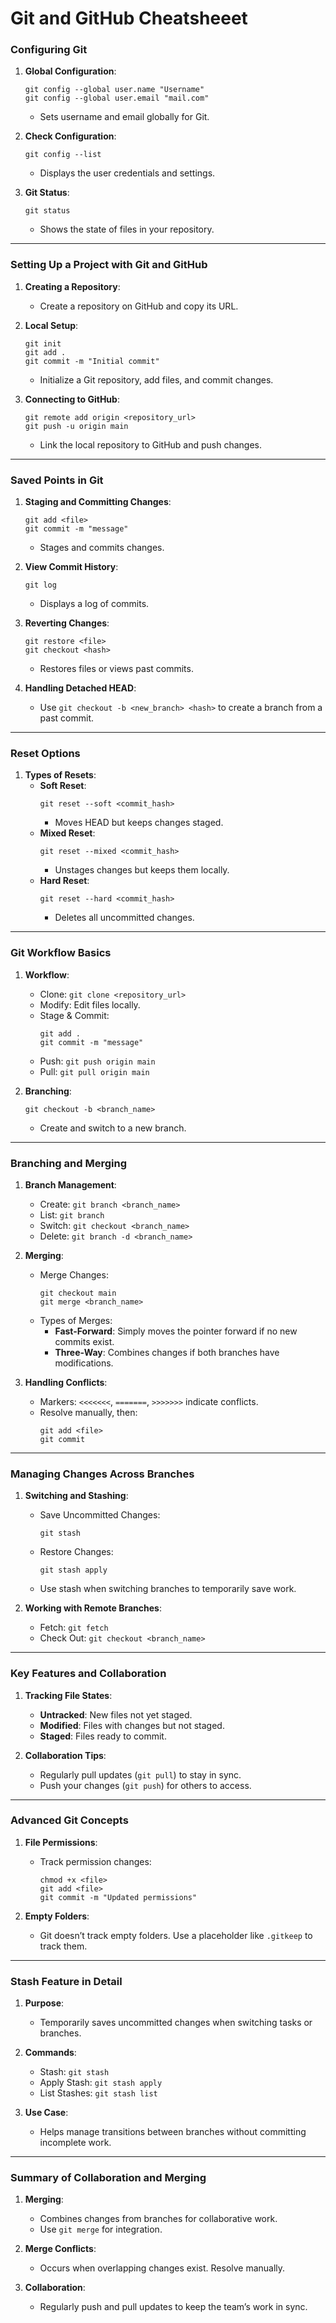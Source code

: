 # Git and GitHub Cheatsheeet


### Configuring Git

1. **Global Configuration**:
   ```
   git config --global user.name "Username"
   git config --global user.email "mail.com"
   ```
   - Sets username and email globally for Git.

2. **Check Configuration**:
   ```
   git config --list
   ```
   - Displays the user credentials and settings.

3. **Git Status**:
   ```
   git status
   ```
   - Shows the state of files in your repository.

---

### Setting Up a Project with Git and GitHub

1. **Creating a Repository**:
   - Create a repository on GitHub and copy its URL.

2. **Local Setup**:
   ```
   git init
   git add .
   git commit -m "Initial commit"
   ```
   - Initialize a Git repository, add files, and commit changes.

3. **Connecting to GitHub**:
   ```
   git remote add origin <repository_url>
   git push -u origin main
   ```
   - Link the local repository to GitHub and push changes.

---

### Saved Points in Git

1. **Staging and Committing Changes**:
   ```
   git add <file>
   git commit -m "message"
   ```
   - Stages and commits changes.

2. **View Commit History**:
   ```
   git log
   ```
   - Displays a log of commits.

3. **Reverting Changes**:
   ```
   git restore <file>
   git checkout <hash>
   ```
   - Restores files or views past commits.

4. **Handling Detached HEAD**:
   - Use `git checkout -b <new_branch> <hash>` to create a branch from a past commit.

---

### Reset Options

1. **Types of Resets**:
   - **Soft Reset**:
     ```
     git reset --soft <commit_hash>
     ```
     - Moves HEAD but keeps changes staged.
   - **Mixed Reset**:
     ```
     git reset --mixed <commit_hash>
     ```
     - Unstages changes but keeps them locally.
   - **Hard Reset**:
     ```
     git reset --hard <commit_hash>
     ```
     - Deletes all uncommitted changes.

---

### Git Workflow Basics

1. **Workflow**:
   - Clone: `git clone <repository_url>`
   - Modify: Edit files locally.
   - Stage & Commit:
     ```
     git add .
     git commit -m "message"
     ```
   - Push: `git push origin main`
   - Pull: `git pull origin main`

2. **Branching**:
   ```
   git checkout -b <branch_name>
   ```
   - Create and switch to a new branch.

---

### Branching and Merging

1. **Branch Management**:
   - Create: `git branch <branch_name>`
   - List: `git branch`
   - Switch: `git checkout <branch_name>`
   - Delete: `git branch -d <branch_name>`

2. **Merging**:
   - Merge Changes:
     ```
     git checkout main
     git merge <branch_name>
     ```
   - Types of Merges:
     - **Fast-Forward**: Simply moves the pointer forward if no new commits exist.
     - **Three-Way**: Combines changes if both branches have modifications.

3. **Handling Conflicts**:
   - Markers: `<<<<<<<`, `=======`, `>>>>>>>` indicate conflicts.
   - Resolve manually, then:
     ```
     git add <file>
     git commit
     ```

---

### Managing Changes Across Branches

1. **Switching and Stashing**:
   - Save Uncommitted Changes:
     ```
     git stash
     ```
   - Restore Changes:
     ```
     git stash apply
     ```
   - Use stash when switching branches to temporarily save work.

2. **Working with Remote Branches**:
   - Fetch: `git fetch`
   - Check Out: `git checkout <branch_name>`

---

### Key Features and Collaboration

1. **Tracking File States**:
   - **Untracked**: New files not yet staged.
   - **Modified**: Files with changes but not staged.
   - **Staged**: Files ready to commit.

2. **Collaboration Tips**:
   - Regularly pull updates (`git pull`) to stay in sync.
   - Push your changes (`git push`) for others to access.

---

### Advanced Git Concepts

1. **File Permissions**:
   - Track permission changes:
     ```
     chmod +x <file>
     git add <file>
     git commit -m "Updated permissions"
     ```

2. **Empty Folders**:
   - Git doesn’t track empty folders. Use a placeholder like `.gitkeep` to track them.

---

### Stash Feature in Detail

1. **Purpose**:
   - Temporarily saves uncommitted changes when switching tasks or branches.

2. **Commands**:
   - Stash: `git stash`
   - Apply Stash: `git stash apply`
   - List Stashes: `git stash list`

3. **Use Case**:
   - Helps manage transitions between branches without committing incomplete work.

---

### Summary of Collaboration and Merging

1. **Merging**:
   - Combines changes from branches for collaborative work.
   - Use `git merge` for integration.

2. **Merge Conflicts**:
   - Occurs when overlapping changes exist. Resolve manually.

3. **Collaboration**:
   - Regularly push and pull updates to keep the team’s work in sync.